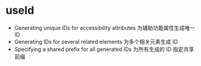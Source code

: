 # useId

- Generating unique IDs for accessibility attributes
为辅助功能属性生成唯一 ID
- Generating IDs for several related elements
为多个相关元素生成 ID
- Specifying a shared prefix for all generated IDs
为所有生成的 ID 指定共享前缀
